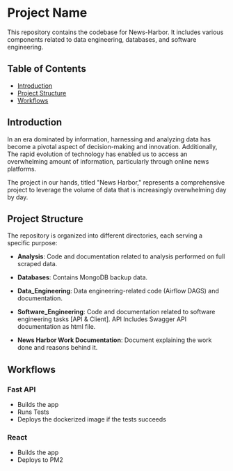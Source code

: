 # Project Name

This repository contains the codebase for News-Harbor. It includes various components related to data engineering, databases, and software engineering.

## Table of Contents

- [Introduction](#introduction)
- [Project Structure](#project-structure)
- [Workflows](#workflows)

## Introduction

In an era dominated by information, harnessing and analyzing data has become a pivotal aspect of decision-making and innovation. Additionally, The rapid evolution of technology has enabled us to access an overwhelming amount of information, particularly through online news platforms.

The project in our hands, titled "News Harbor," represents a comprehensive project to leverage  the volume of data that is increasingly overwhelming day by day.

## Project Structure

The repository is organized into different directories, each serving a specific purpose:

- **Analysis**: Code and documentation related to analysis performed on full scraped data.

- **Databases**: Contains MongoDB backup data.

- **Data_Engineering**: Data engineering-related code (Airflow DAGS) and documentation.

- **Software_Engineering**: Code and documentation related to software engineering tasks [API & Client]. API Includes Swagger API documentation as html file.

- **News Harbor Work Documentation**: Document explaining the work done and reasons behind it.

## Workflows

### Fast API
- Builds the app
- Runs Tests
- Deploys the dockerized image if the tests succeeds

### React
- Builds the app
- Deploys to PM2



